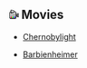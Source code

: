![Image](../pictures/movies_logo.png)
Movies
---
- [Chernobylight](../movies/Chernobylight.md) 

- [Barbienheimer](../movies/Barbienheimer.md)